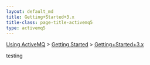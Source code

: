 ```yaml
---
layout: default_md
title: Getting+Started+3.x 
title-class: page-title-activemq5
type: activemq5
---
```


[Using ActiveMQ](using-activemq) > [Getting Started](getting-started) > [Getting+Started+3.x](gettingstarted3x)

testing
